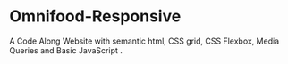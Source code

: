 # Omnifood-Responsive
A Code Along Website with semantic html, CSS grid, CSS Flexbox, Media Queries and Basic JavaScript .

